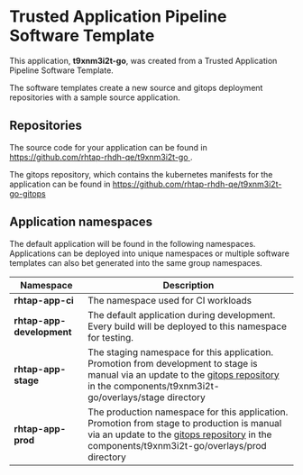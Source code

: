 # Trusted Application Pipeline Software Template

This application, **t9xnm3i2t-go**, was created from a Trusted Application Pipeline Software Template.

The software templates create a new source and gitops deployment repositories with a sample source application. 

## Repositories

The source code for your application can be found in [https://github.com/rhtap-rhdh-qe/t9xnm3i2t-go ](https://github.com/rhtap-rhdh-qe/t9xnm3i2t-go ).
 
The gitops repository, which contains the kubernetes manifests for the application can be found in 
[https://github.com/rhtap-rhdh-qe/t9xnm3i2t-go-gitops ](https://github.com/rhtap-rhdh-qe/t9xnm3i2t-go-gitops ) 

## Application namespaces 

The default application will be found in the following namespaces. Applications can be deployed into unique namespaces or multiple software templates can also bet generated into the same group namespaces.  

|  Namespace   |  Description   |  
| -------- | -------- |
| **rhtap-app-ci** | The namespace used for CI workloads |
| **rhtap-app-development** | The default application during development. Every build will be deployed to this namespace for testing. |
| **rhtap-app-stage** | The staging namespace for this application. Promotion from development to stage is manual via an update to the [gitops repository](https://github.com/rhtap-rhdh-qe/t9xnm3i2t-go-gitops ) in the components/t9xnm3i2t-go/overlays/stage directory |
| **rhtap-app-prod** | The production namespace for this application. Promotion from stage to production is manual via an update to the [gitops repository](https://github.com/rhtap-rhdh-qe/t9xnm3i2t-go-gitops ) in the components/t9xnm3i2t-go/overlays/prod directory |